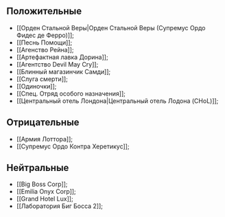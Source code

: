 ## Положительные
 - [[Орден Стальной Веры|Орден Стальной Веры (Супремус Ордо Фидес де Ферро)]];
 - [[Песнь Помощи]];
 - [[Агенство Рейна]];
 - [[Артефактная лавка Дорина]];
 - [[Агентство Devil May Cry]];
 - [[Блинный магазинчик Самди]];
 - [[Слуга смерти]];
 - [[Одиночки]];
 - [[Спец. Отряд особого назначения]];
 - [[Центральный отель Лондона|Центральный отель Лодона (CHoL)]];

## Отрицательные
 - [[Армия Лоттора]];
 - [[Супремус Ордо Контра Херетикус]];

## Нейтральные
 - [[Big Boss Corp]];
 - [[Emilia Onyx Corp]];
 - [[Grand Hotel Lux]];
 - [[Лаборатория Биг Босса 2]];